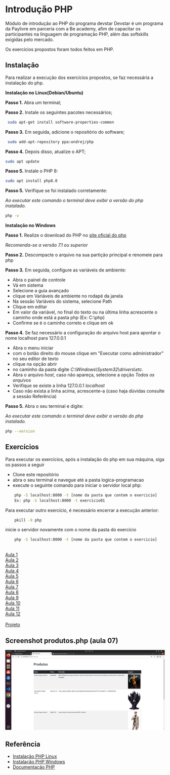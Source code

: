 # Introdução PHP
Módulo de introdução ao PHP do programa devstar
Devstar é um programa da Paylivre em parceria com a Be academy, afim de capacitar os participantes na linguagem
de programação PHP, além das softskills exigidas pelo mercado.

Os exercícios propostos foram todos feitos em PHP.

## Instalação

Para realizar a execução dos exercícios propostos, se faz necessária a instalação do php.

**Instalação no Linux(Debian/Ubuntu)**


**Passo 1.** Abra um terminal;

**Passo 2.** Instale os seguintes pacotes necessários;
```bash
 sudo apt-get install software-properties-common
```
**Passo 3.** Em seguida, adicione o repositório do software;

```bash
 sudo add-apt-repository ppa:ondrej/php
```

**Passo 4.** Depois disso, atualize o APT;

```bash
sudo apt update
```

**Passo 5.** Instale o PHP 8:
```bash
sudo apt install php8.0
```

**Passo 5.** Verifique se foi instalado corretamente:

*Ao executar este comando o terminal deve exibir a versão do php instalado.*
```bash
php -v
```

**Instalação no Windows**

**Passo 1.** Realize o download do PHP no [site oficial do php](https://www.php.net/downloads.php)

*Recomenda-se a versão 7.1 ou superior*

**Passo 2.** Descompacte o arquivo na sua partição principal e renomeie para php

**Passo 3.** Em seguida, configure as variáveis de ambiente:
* Abra o painel de controle
* Vá em sistema
* Selecione a guia avançado
* clique em Variáveis de ambiente no rodapé da janela
* Na sessão Variáveis do sistema, selecione Path
* Clique em editar
* Em valor da variável, no final do texto ou na última linha acrescente o caminho onde está a pasta php (Ex: C:\php)
* Confirme se é o caminho correto e clique em ok

**Passo 4.** Se faz necessário a configuração do arquivo host para apontar o nome localhost para 127.0.0.1
* Abra o menu iniciar
* com o botão direito do mouse clique em "Executar como administrador" no seu editor de texto
* clique na opção abrir
* no caminho da pasta digite *C:\Windows\System32\drivers\etc.*
* Abra o arquivo *host*, caso não apareça, selecione a opção *Todos os arquivos* 
* Verifique se existe a linha 127.0.0.1 *localhost*
* Caso não exista a linha acima, acrescente-a (caso haja dúvidas consulte a sessão Referência)

**Passo 5.** Abra o seu terminal e digite:

*Ao executar este comando o terminal deve exibir a versão do php instalado.*
```bash
php --version
```

## Exercícios

Para executar os exercícios, após a instalação do php em sua máquina, siga os passos a seguir
- Clone este repositório
- abra o seu terminal e navegue até a pasta logica-programacao
- execute o seguinte comando para iniciar o servidor local php:

```bash
    php -S localhost:8000 -t [nome da pasta que contem o exercicio]
    Ex: php -S localhost:8000 -t exercicio01
```
Para executar outro exercício, é necessário encerrar a execução anterior:
```bash
    pkill -9 php
```
inicie o servidor novamente com o nome da pasta do exercício
```bash
    php -S localhost:8000 -t [nome da pasta que contem o exercicio]
    
```

[Aula 1](./aula01/) <br>
[Aula 2](./aula02/) <br> 
[Aula 3](./aula03/) <br> 
[Aula 4](./aula04/) <br> 
[Aula 5](./aula05/) <br> 
[Aula 6](./aula06/) <br>
[Aula 7](./aula07/) <br> 
[Aula 8](./aula08/) <br> 
[Aula 9](./aula09/) <br> 
[Aula 10](./aula10/) <br>
[Aula 11](./aula11/) <br>
[Aula 12](./aula12/) <br>   
[Projeto](./projeto/) <br>

## Screenshot produtos.php (aula 07)
![Alt produtos](./img/Screenshot%20from%202022-06-05%2018-54-55.png) 

## Referência

 - [Instalação PHP Linux](https://www.edivaldobrito.com.br/como-instalar-o-php-8-no-ubuntu-e-sistemas-derivados/)
 - [Instalação PHP Windows](https://blog.schoolofnet.com/como-instalar-o-php-no-windows-do-jeito-certo-e-usar-o-servidor-embutido/)
 - [Documentação PHP](https://www.php.net/manual/pt_BR/index.php)

